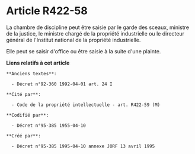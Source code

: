 # Article R422-58

La chambre de discipline peut être saisie par le garde des sceaux, ministre de la justice, le ministre chargé de la propriété
industrielle ou le directeur général de l'Institut national de la propriété industrielle.

Elle peut se saisir d'office ou être saisie à la suite d'une plainte.

**Liens relatifs à cet article**

	**Anciens textes**:

	  - Décret n°92-360 1992-04-01 art. 24 I

	**Cité par**:

	  - Code de la propriété intellectuelle - art. R422-59 (M)

	**Codifié par**:

	  - Décret n°95-385 1955-04-10

	**Créé par**:

	  - Décret n°95-385 1995-04-10 annexe JORF 13 avril 1995
